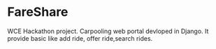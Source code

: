 # FareShare
WCE Hackathon project. 
Carpooling web portal devloped in Django. It provide basic  like add ride, offer ride,search rides.
